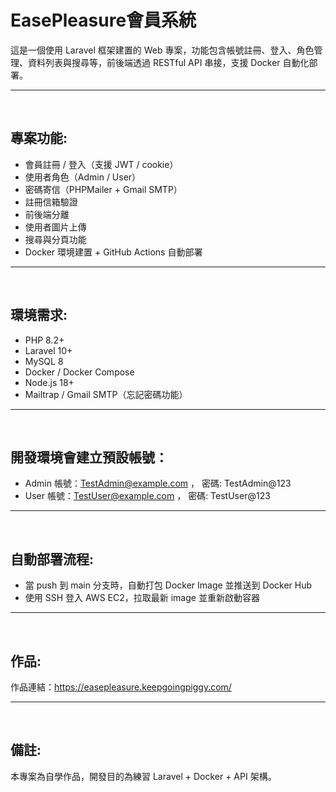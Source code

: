 # EasePleasure會員系統

這是一個使用 Laravel 框架建置的 Web 專案，功能包含帳號註冊、登入、角色管理、資料列表與搜尋等，前後端透過 RESTful API 串接，支援 Docker 自動化部署。

---
&nbsp;

## 專案功能:
-  會員註冊 / 登入（支援 JWT / cookie）
-   使用者角色（Admin / User）
-  密碼寄信（PHPMailer + Gmail SMTP）
-  註冊信箱驗證
-  前後端分離
-  使用者圖片上傳
-  搜尋與分頁功能
-  Docker 環境建置 + GitHub Actions 自動部署

---
&nbsp;

## 環境需求:
-  PHP 8.2+
-  Laravel 10+
-  MySQL 8
-  Docker / Docker Compose
-  Node.js 18+
-  Mailtrap / Gmail SMTP（忘記密碼功能）

---
&nbsp;

## 開發環境會建立預設帳號：

-  Admin 帳號：TestAdmin@example.com ， 密碼: TestAdmin@123
-  User 帳號：TestUser@example.com ， 密碼: TestUser@123

---
&nbsp;

## 自動部署流程:
-  當 push 到 main 分支時，自動打包 Docker Image 並推送到 Docker Hub
-  使用 SSH 登入 AWS EC2，拉取最新 image 並重新啟動容器

---
&nbsp;

## 作品:
作品連結：https://easepleasure.keepgoingpiggy.com/

---
&nbsp;

## 備註:
本專案為自學作品，開發目的為練習 Laravel + Docker + API 架構。
